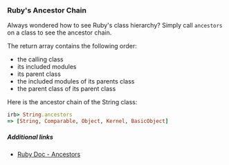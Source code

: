 ### Ruby's Ancestor Chain

Always wondered how to see Ruby's class hierarchy? Simply call `ancestors` on a class to see the ancestor chain.

The return array contains the following order:

* the calling class
* its included modules
* its parent class
* the included modules of its parents class
* the parent class of its parent class

Here is the ancestor chain of the String class:

``` ruby
irb> String.ancestors
=> [String, Comparable, Object, Kernel, BasicObject]
```

##### Additional links

* [Ruby Doc - Ancestors](https://ruby-doc.org/core-2.6.1/Module.html#method-i-ancestors)
